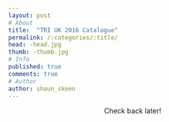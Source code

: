 ```yaml
---
layout: post
# About
title:  "TRI UK 2016 Catalogue"
permalink: /:categories/:title/
head: -head.jpg
thumb: -thumb.jpg
# Info
published: true
comments: true
# Author
author: shaun_skeen
---
```


<center>Check back later!</center>
